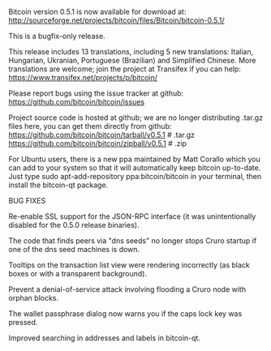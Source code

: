 Bitcoin version 0.5.1 is now available for download at:
http://sourceforge.net/projects/bitcoin/files/Bitcoin/bitcoin-0.5.1/

This is a bugfix-only release.

This release includes 13 translations, including 5 new translations:
Italian, Hungarian, Ukranian, Portuguese (Brazilian) and Simplified Chinese.
More translations are welcome; join the project at Transifex if you can help:
https://www.transifex.net/projects/p/bitcoin/

Please report bugs using the issue tracker at github:
https://github.com/bitcoin/bitcoin/issues

Project source code is hosted at github; we are no longer
distributing .tar.gz files here, you can get them
directly from github:
https://github.com/bitcoin/bitcoin/tarball/v0.5.1  # .tar.gz
https://github.com/bitcoin/bitcoin/zipball/v0.5.1  # .zip

For Ubuntu users, there is a new ppa maintained by Matt Corallo which
you can add to your system so that it will automatically keep
bitcoin up-to-date.  Just type
sudo apt-add-repository ppa:bitcoin/bitcoin
in your terminal, then install the bitcoin-qt package.


BUG FIXES

Re-enable SSL support for the JSON-RPC interface (it was unintentionally
disabled for the 0.5.0 release binaries).

The code that finds peers via "dns seeds" no longer stops Cruro startup
if one of the dns seed machines is down.

Tooltips on the transaction list view were rendering incorrectly (as black boxes
or with a transparent background).

Prevent a denial-of-service attack involving flooding a Cruro node with
orphan blocks.

The wallet passphrase dialog now warns you if the caps lock key was pressed.

Improved searching in addresses and labels in bitcoin-qt.
